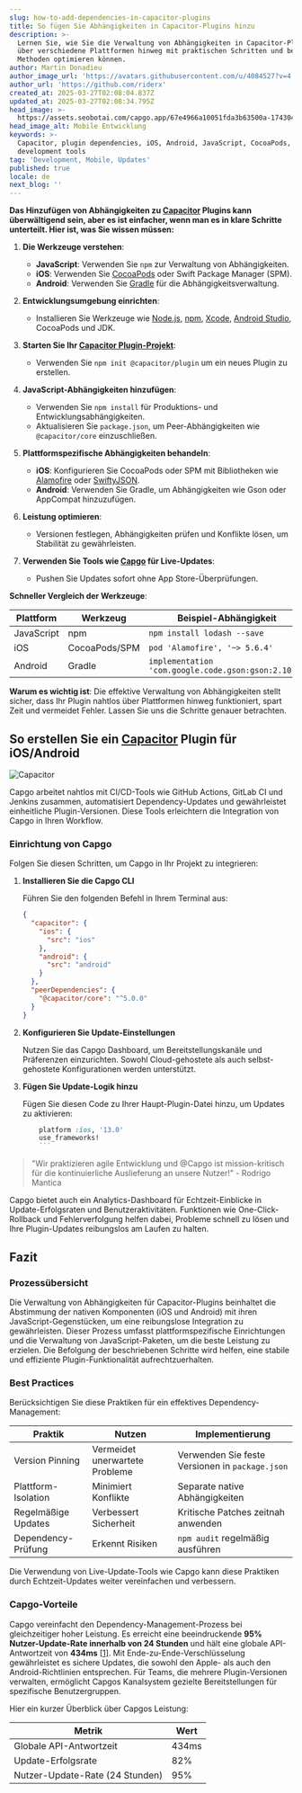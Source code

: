 ```yaml
---
slug: how-to-add-dependencies-in-capacitor-plugins
title: So fügen Sie Abhängigkeiten in Capacitor-Plugins hinzu
description: >-
  Lernen Sie, wie Sie die Verwaltung von Abhängigkeiten in Capacitor-Plugins
  über verschiedene Plattformen hinweg mit praktischen Schritten und bewährten
  Methoden optimieren können.
author: Martin Donadieu
author_image_url: 'https://avatars.githubusercontent.com/u/4084527?v=4'
author_url: 'https://github.com/riderx'
created_at: 2025-03-27T02:08:04.837Z
updated_at: 2025-03-27T02:08:34.795Z
head_image: >-
  https://assets.seobotai.com/capgo.app/67e4966a10051fda3b63500a-1743041314795.jpg
head_image_alt: Mobile Entwicklung
keywords: >-
  Capacitor, plugin dependencies, iOS, Android, JavaScript, CocoaPods, Gradle,
  development tools
tag: 'Development, Mobile, Updates'
published: true
locale: de
next_blog: ''
---
```

**Das Hinzufügen von Abhängigkeiten zu [Capacitor](https://capacitorjs.com/) Plugins kann überwältigend sein, aber es ist einfacher, wenn man es in klare Schritte unterteilt. Hier ist, was Sie wissen müssen:**

1. **Die Werkzeuge verstehen**:
    
    - **JavaScript**: Verwenden Sie `npm` zur Verwaltung von Abhängigkeiten.  
    - **iOS**: Verwenden Sie [CocoaPods](https://cocoapods.org/) oder Swift Package Manager (SPM).
    - **Android**: Verwenden Sie [Gradle](https://gradle.org/) für die Abhängigkeitsverwaltung.

2. **Entwicklungsumgebung einrichten**:
    
    - Installieren Sie Werkzeuge wie [Node.js](https://nodejs.org/en), [npm](https://www.npmjs.com/), [Xcode](https://developer.apple.com/xcode/), [Android Studio](https://developer.android.com/studio), CocoaPods und JDK.

3. **Starten Sie Ihr [Capacitor Plugin-Projekt](https://capgo.app/blog/capacitor-comprehensive-guide/)**:
    
    - Verwenden Sie `npm init @capacitor/plugin` um ein neues Plugin zu erstellen.

4. **JavaScript-Abhängigkeiten hinzufügen**:
    
    - Verwenden Sie `npm install` für Produktions- und Entwicklungsabhängigkeiten.
    - Aktualisieren Sie `package.json`, um Peer-Abhängigkeiten wie `@capacitor/core` einzuschließen.

5. **Plattformspezifische Abhängigkeiten behandeln**:
    
    - **iOS**: Konfigurieren Sie CocoaPods oder SPM mit Bibliotheken wie [Alamofire](https://github.com/Alamofire/Alamofire) oder [SwiftyJSON](https://github.com/SwiftyJSON/SwiftyJSON).
    - **Android**: Verwenden Sie Gradle, um Abhängigkeiten wie Gson oder AppCompat hinzuzufügen.

6. **Leistung optimieren**:
    
    - Versionen festlegen, Abhängigkeiten prüfen und Konflikte lösen, um Stabilität zu gewährleisten.

7. **Verwenden Sie Tools wie [Capgo](https://capgo.app/) für Live-Updates**:
    
    - Pushen Sie Updates sofort ohne App Store-Überprüfungen.

**Schneller Vergleich der Werkzeuge**:

| Plattform | Werkzeug | Beispiel-Abhängigkeit |
| --- | --- | --- |
| JavaScript | npm | `npm install lodash --save` |
| iOS | CocoaPods/SPM | `pod 'Alamofire', '~> 5.6.4'` |
| Android | Gradle | `implementation 'com.google.code.gson:gson:2.10.1'` |

**Warum es wichtig ist**: Die effektive Verwaltung von Abhängigkeiten stellt sicher, dass Ihr Plugin nahtlos über Plattformen hinweg funktioniert, spart Zeit und vermeidet Fehler. Lassen Sie uns die Schritte genauer betrachten.

## So erstellen Sie ein [Capacitor](https://capacitorjs.com/) Plugin für iOS/Android

![Capacitor](https://mars-images.imgix.net/seobot/screenshots/capacitorjs.com-4c1a6a7e452082d30f5bff9840b00b7d-2025-03-27.jpg?auto=compress)

Capgo arbeitet nahtlos mit CI/CD-Tools wie GitHub Actions, GitLab CI und Jenkins zusammen, automatisiert Dependency-Updates und gewährleistet einheitliche Plugin-Versionen. Diese Tools erleichtern die Integration von Capgo in Ihren Workflow.

### Einrichtung von Capgo

Folgen Sie diesen Schritten, um Capgo in Ihr Projekt zu integrieren:

1. **Installieren Sie die Capgo CLI**
    
    Führen Sie den folgenden Befehl in Ihrem Terminal aus:
    
    ```json
    {
      "capacitor": {
        "ios": {
          "src": "ios"
        },
        "android": {
          "src": "android"
        }
      },
      "peerDependencies": {
        "@capacitor/core": "^5.0.0"
      }
    }
    ```
    
2. **Konfigurieren Sie Update-Einstellungen**
    
    Nutzen Sie das Capgo Dashboard, um Bereitstellungskanäle und Präferenzen einzurichten. Sowohl Cloud-gehostete als auch selbst-gehostete Konfigurationen werden unterstützt.
    
3. **Fügen Sie Update-Logik hinzu**
    
    Fügen Sie diesen Code zu Ihrer Haupt-Plugin-Datei hinzu, um Updates zu aktivieren:
    
    ```ruby
        platform :ios, '13.0'
        use_frameworks!
        ```

> "Wir praktizieren agile Entwicklung und @Capgo ist mission-kritisch für die kontinuierliche Auslieferung an unsere Nutzer!" - Rodrigo Mantica

Capgo bietet auch ein Analytics-Dashboard für Echtzeit-Einblicke in Update-Erfolgsraten und Benutzeraktivitäten. Funktionen wie One-Click-Rollback und Fehlerverfolgung helfen dabei, Probleme schnell zu lösen und Ihre Plugin-Updates reibungslos am Laufen zu halten.

## Fazit

### Prozessübersicht

Die Verwaltung von Abhängigkeiten für Capacitor-Plugins beinhaltet die Abstimmung der nativen Komponenten (iOS und Android) mit ihren JavaScript-Gegenstücken, um eine reibungslose Integration zu gewährleisten. Dieser Prozess umfasst plattformspezifische Einrichtungen und die Verwaltung von JavaScript-Paketen, um die beste Leistung zu erzielen. Die Befolgung der beschriebenen Schritte wird helfen, eine stabile und effiziente Plugin-Funktionalität aufrechtzuerhalten.

### Best Practices

Berücksichtigen Sie diese Praktiken für ein effektives Dependency-Management:

| Praktik | Nutzen | Implementierung |
| --- | --- | --- |
| Version Pinning | Vermeidet unerwartete Probleme | Verwenden Sie feste Versionen in `package.json` |
| Plattform-Isolation | Minimiert Konflikte | Separate native Abhängigkeiten |
| Regelmäßige Updates | Verbessert Sicherheit | Kritische Patches zeitnah anwenden |
| Dependency-Prüfung | Erkennt Risiken | `npm audit` regelmäßig ausführen |

Die Verwendung von Live-Update-Tools wie Capgo kann diese Praktiken durch Echtzeit-Updates weiter vereinfachen und verbessern.

### Capgo-Vorteile

Capgo vereinfacht den Dependency-Management-Prozess bei gleichzeitiger hoher Leistung. Es erreicht eine beeindruckende **95% Nutzer-Update-Rate innerhalb von 24 Stunden** und hält eine globale API-Antwortzeit von **434ms** [\[1\]](https://capgo.app/). Mit Ende-zu-Ende-Verschlüsselung gewährleistet es sichere Updates, die sowohl den Apple- als auch den Android-Richtlinien entsprechen. Für Teams, die mehrere Plugin-Versionen verwalten, ermöglicht Capgos Kanalsystem gezielte Bereitstellungen für spezifische Benutzergruppen.

Hier ein kurzer Überblick über Capgos Leistung:

| Metrik | Wert |
| --- | --- |
| Globale API-Antwortzeit | 434ms |
| Update-Erfolgsrate | 82% |
| Nutzer-Update-Rate (24 Stunden) | 95% |
